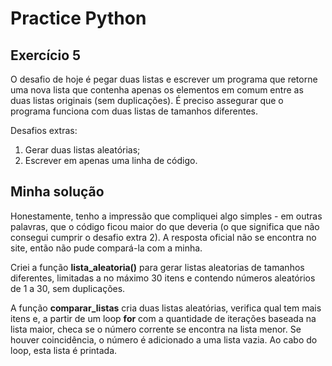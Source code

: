 # Practice Python
## Exercício 5
O desafio de hoje é pegar duas listas e escrever um programa que retorne uma nova lista 
que contenha apenas os elementos em comum entre as duas listas originais (sem duplicações).
É preciso assegurar que o programa funciona com duas listas de tamanhos diferentes.

Desafios extras:
  1. Gerar duas listas aleatórias;
  2. Escrever em apenas uma linha de código.
  
 ## Minha solução
 Honestamente, tenho a impressão que compliquei algo simples - em outras palavras, que o código ficou
 maior do que deveria (o que significa que não consegui cumprir o desafio extra 2). 
 A resposta oficial não se encontra no site, então não pude compará-la com a minha.
 
 Criei a função **lista_aleatoria()** para gerar listas aleatorias de tamanhos diferentes, limitadas a no 
 máximo 30 itens e contendo números aleatórios de 1 a 30, sem duplicações. 
 
 A função **comparar_listas** cria duas listas aleatórias, verifica qual tem mais itens e, a partir de um loop
 **for** com a quantidade de iterações baseada na lista maior, checa se o número corrente se encontra na 
 lista menor. Se houver coincidência, o número é adicionado a uma lista vazia. Ao cabo do loop, esta lista é 
 printada.
